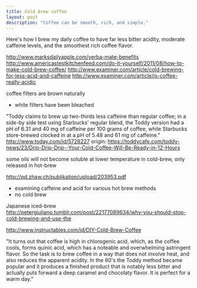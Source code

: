 ```yaml
---
title: Cold brew coffee
layout: post
description: "Coffee can be smooth, rich, and simple."
---
```


Here's how I brew my daily coffee to have far less bitter acidity, moderate
caffeine levels, and the smoothest rich coffee flavor.

http://www.marksdailyapple.com/yerba-mate-benefits
http://www.americastestkitchenfeed.com/do-it-yourself/2011/08/how-to-make-cold-brew-coffee/
http://www.examiner.com/article/cold-brewing-for-less-acid-and-caffeine
http://www.examiner.com/article/is-coffee-really-acidic


coffee filters are brown naturally
  - white filters have been bleached



"Toddy claims to brew up two-thirds less caffeine than regular coffee;
in a side-by side test using Starbucks' regular blend, the Toddy
version had a pH of 6.31 and 40 mg of caffeine per 100 grams of
coffee, while Starbucks store-brewed clocked in at a pH of 5.48 and 61
mg of caffeine."
  http://www.today.com/id/5728227
  origin: https://toddycafe.com/toddy-news/23/Drip-Drip-Drip--Your-Cold-Coffee-Will-Be-Ready-in-12-Hours


some oils will not become soluble at lower temperature in cold-brew, only released in hot-brew

http://pd.zhaw.ch/publikation/upload/203953.pdf

  - examining caffeine and acid for various hot brew methods
  - no cold brew

Japanese iced-brew http://petergiuliano.tumblr.com/post/22177089634/why-you-should-stop-cold-brewing-and-use-the

http://www.instructables.com/id/DIY-Cold-Brew-Coffee

  "It turns out that coffee is high in chlorogenic acid, which, as the
  coffee cools, forms quinic acid, which has a noteable and
  overwhelming astringent flavor. So the task is to brew coffee in a
  way that does not involve heat, and also reduces the apparent
  acidity. In the 60's the Toddy method became popular and it produces
  a finished product that is notably less bitter and actually puts
  forward a deep caramel and chocolaty flavor. It is perfect for a
  warm day."


[The calculus of caffeine consumption]: http://arvindn.livejournal.com/57651.html
[Productivity Cycle]: https://alexsexton.com/blog/2014/1/the-productivity-cycle/
